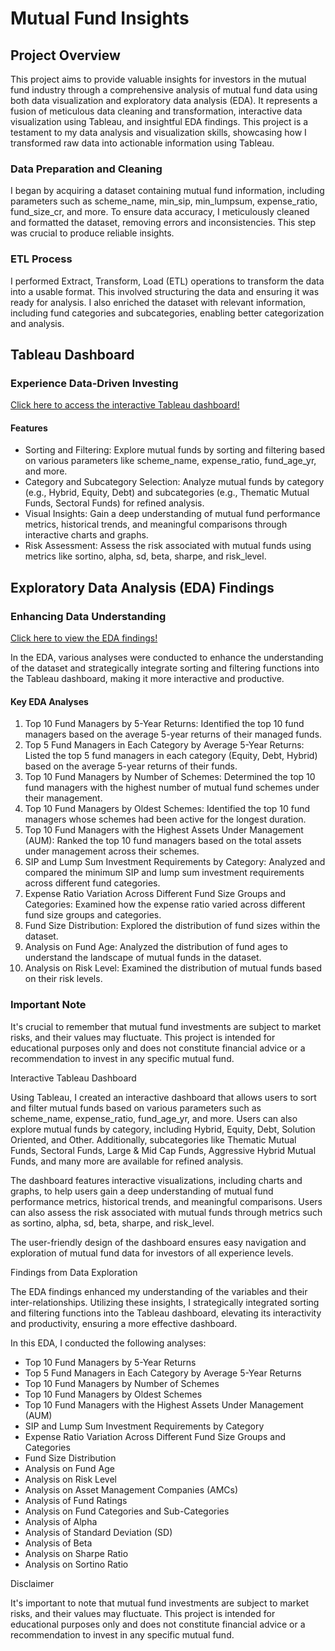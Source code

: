 Mutual Fund Insights
====================

Project Overview
----------------

This project aims to provide valuable insights for investors in the mutual fund industry through a comprehensive analysis of mutual fund data using both data visualization and exploratory data analysis (EDA). It represents a fusion of meticulous data cleaning and transformation, interactive data visualization using Tableau, and insightful EDA findings. This project is a testament to my data analysis and visualization skills, showcasing how I transformed raw data into actionable information using Tableau.

### Data Preparation and Cleaning

I began by acquiring a dataset containing mutual fund information, including parameters such as scheme_name, min_sip, min_lumpsum, expense_ratio, fund_size_cr, and more. To ensure data accuracy, I meticulously cleaned and formatted the dataset, removing errors and inconsistencies. This step was crucial to produce reliable insights.

### ETL Process

I performed Extract, Transform, Load (ETL) operations to transform the data into a usable format. This involved structuring the data and ensuring it was ready for analysis. I also enriched the dataset with relevant information, including fund categories and subcategories, enabling better categorization and analysis.

Tableau Dashboard
-----------------

### Experience Data-Driven Investing

[Click here to access the interactive Tableau dashboard!](https://chat.openai.com/c/483a0ad4-9281-46f1-ac90-eaa3b9f99568#link-to-the-tableau-dashboard)

#### Features

-   Sorting and Filtering: Explore mutual funds by sorting and filtering based on various parameters like scheme_name, expense_ratio, fund_age_yr, and more.
-   Category and Subcategory Selection: Analyze mutual funds by category (e.g., Hybrid, Equity, Debt) and subcategories (e.g., Thematic Mutual Funds, Sectoral Funds) for refined analysis.
-   Visual Insights: Gain a deep understanding of mutual fund performance metrics, historical trends, and meaningful comparisons through interactive charts and graphs.
-   Risk Assessment: Assess the risk associated with mutual funds using metrics like sortino, alpha, sd, beta, sharpe, and risk_level.

Exploratory Data Analysis (EDA) Findings
----------------------------------------

### Enhancing Data Understanding

[Click here to view the EDA findings!](https://chat.openai.com/c/483a0ad4-9281-46f1-ac90-eaa3b9f99568#link-to-the-eda-findings)

In the EDA, various analyses were conducted to enhance the understanding of the dataset and strategically integrate sorting and filtering functions into the Tableau dashboard, making it more interactive and productive.

#### Key EDA Analyses

1.  Top 10 Fund Managers by 5-Year Returns: Identified the top 10 fund managers based on the average 5-year returns of their managed funds.
2.  Top 5 Fund Managers in Each Category by Average 5-Year Returns: Listed the top 5 fund managers in each category (Equity, Debt, Hybrid) based on the average 5-year returns of their funds.
3.  Top 10 Fund Managers by Number of Schemes: Determined the top 10 fund managers with the highest number of mutual fund schemes under their management.
4.  Top 10 Fund Managers by Oldest Schemes: Identified the top 10 fund managers whose schemes had been active for the longest duration.
5.  Top 10 Fund Managers with the Highest Assets Under Management (AUM): Ranked the top 10 fund managers based on the total assets under management across their schemes.
6.  SIP and Lump Sum Investment Requirements by Category: Analyzed and compared the minimum SIP and lump sum investment requirements across different fund categories.
7.  Expense Ratio Variation Across Different Fund Size Groups and Categories: Examined how the expense ratio varied across different fund size groups and categories.
8.  Fund Size Distribution: Explored the distribution of fund sizes within the dataset.
9.  Analysis on Fund Age: Analyzed the distribution of fund ages to understand the landscape of mutual funds in the dataset.
10. Analysis on Risk Level: Examined the distribution of mutual funds based on their risk levels.

### Important Note

It's crucial to remember that mutual fund investments are subject to market risks, and their values may fluctuate. This project is intended for educational purposes only and does not constitute financial advice or a recommendation to invest in any specific mutual fund.





Interactive Tableau Dashboard

Using Tableau, I created an interactive dashboard that allows users to sort and filter mutual funds based on various parameters such as scheme_name, expense_ratio, fund_age_yr, and more. Users can also explore mutual funds by category, including Hybrid, Equity, Debt, Solution Oriented, and Other. Additionally, subcategories like Thematic Mutual Funds, Sectoral Funds, Large & Mid Cap Funds, Aggressive Hybrid Mutual Funds, and many more are available for refined analysis.

The dashboard features interactive visualizations, including charts and graphs, to help users gain a deep understanding of mutual fund performance metrics, historical trends, and meaningful comparisons. Users can also assess the risk associated with mutual funds through metrics such as sortino, alpha, sd, beta, sharpe, and risk_level.

The user-friendly design of the dashboard ensures easy navigation and exploration of mutual fund data for investors of all experience levels.

Findings from Data Exploration

The EDA findings enhanced my understanding of the variables and their inter-relationships. Utilizing these insights, I strategically integrated sorting and filtering functions into the Tableau dashboard, elevating its interactivity and productivity, ensuring a more effective dashboard.

In this EDA, I conducted the following analyses:

-   Top 10 Fund Managers by 5-Year Returns
-   Top 5 Fund Managers in Each Category by Average 5-Year Returns
-   Top 10 Fund Managers by Number of Schemes
-   Top 10 Fund Managers by Oldest Schemes
-   Top 10 Fund Managers with the Highest Assets Under Management (AUM)
-   SIP and Lump Sum Investment Requirements by Category
-   Expense Ratio Variation Across Different Fund Size Groups and Categories
-   Fund Size Distribution
-   Analysis on Fund Age
-   Analysis on Risk Level
-   Analysis on Asset Management Companies (AMCs)
-   Analysis of Fund Ratings
-   Analysis on Fund Categories and Sub-Categories
-   Analysis of Alpha
-   Analysis of Standard Deviation (SD)
-   Analysis of Beta
-   Analysis on Sharpe Ratio
-   Analysis on Sortino Ratio

Disclaimer

It's important to note that mutual fund investments are subject to market risks, and their values may fluctuate. This project is intended for educational purposes only and does not constitute financial advice or a recommendation to invest in any specific mutual fund.
